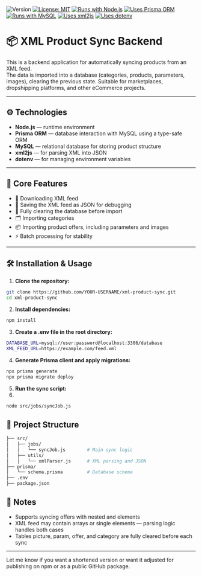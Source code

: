 ![Version](https://img.shields.io/badge/Version-1.0-blue.svg?cacheSeconds=2592000)
[![License: MIT](https://img.shields.io/badge/License-MIT-yellow.svg)](https://opensource.org/licenses/MIT)
[![Runs with Node.js](https://img.shields.io/badge/Runs%20with-Node.js-339933?style=flat-square&logo=node.js&logoColor=white)](https://nodejs.org/)
[![Uses Prisma ORM](https://img.shields.io/badge/Uses-Prisma%20ORM-2D3748?style=flat-square&logo=prisma&logoColor=white)](https://www.prisma.io/)
[![Runs with MySQL](https://img.shields.io/badge/Runs%20with-MySQL-00758F?style=flat-square&logo=mysql&logoColor=white)](https://www.mysql.com/)
[![Uses xml2js](https://img.shields.io/badge/Uses-xml2js-4B4B77?style=flat-square)](https://www.npmjs.com/package/xml2js)
[![Uses dotenv](https://img.shields.io/badge/Uses-dotenv-ECD53F?style=flat-square&logo=dotenv&logoColor=000)](https://www.npmjs.com/package/dotenv)

# 📦 XML Product Sync Backend

This is a backend application for automatically syncing products from an XML feed.  
The data is imported into a database (categories, products, parameters, images), clearing the previous state. Suitable for marketplaces, dropshipping platforms, and other eCommerce projects.

---

## ⚙️ Technologies

- **Node.js** — runtime environment
- **Prisma ORM** — database interaction with MySQL using a type-safe ORM
- **MySQL** — relational database for storing product structure
- **xml2js** — for parsing XML into JSON
- **dotenv** — for managing environment variables

---

## 🔧 Core Features

- 🔄 Downloading XML feed
- 📁 Saving the XML feed as JSON for debugging
- 🧹 Fully clearing the database before import
- 🗂️ Importing categories
- 📦 Importing product offers, including parameters and images
- ⚡ Batch processing for stability

---

## 🛠️ Installation & Usage

1. **Clone the repository:**

```bash
git clone https://github.com/YOUR-USERNAME/xml-product-sync.git
cd xml-product-sync
```

2.  **Install dependencies:**

```bash
npm install
```

3. **Create a .env file in the root directory:**

```bash
DATABASE_URL=mysql://user:password@localhost:3306/database
XML_FEED_URL=https://example.com/feed.xml
```

4. **Generate Prisma client and apply migrations:**

```bash
npx prisma generate
npx prisma migrate deploy
```

5. **Run the sync script:**
6.

```bash
node src/jobs/syncJob.js
```

## 🧬 Project Structure

```bash
├── src/
│   ├── jobs/
│   │   └── syncJob.js        # Main sync logic
│   ├── utils/
│   │   └── xmlParser.js      # XML parsing and JSON
├── prisma/
│   └── schema.prisma         # Database schema
├── .env
├── package.json

```

## 📌 Notes

- Supports syncing offers with nested <param> and <picture> elements
- XML feed may contain arrays or single elements — parsing logic handles both cases
- Tables picture, param, offer, and category are fully cleared before each sync

---

Let me know if you want a shortened version or want it adjusted for publishing on npm or as a public GitHub package.

